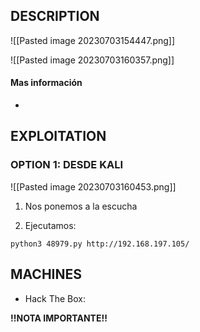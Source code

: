 ## DESCRIPTION

![[Pasted image 20230703154447.png]]

![[Pasted image 20230703160357.png]]
#### Mas información
* 


## EXPLOITATION

### OPTION 1: DESDE KALI

![[Pasted image 20230703160453.png]]

1. Nos ponemos a la escucha

2. Ejecutamos:

```
python3 48979.py http://192.168.197.105/
```

## MACHINES

* Hack The Box: 

**!!NOTA IMPORTANTE!!** 